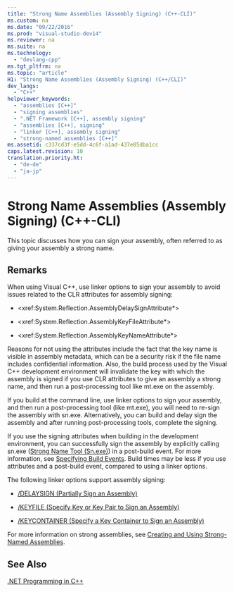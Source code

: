 ```yaml
---
title: "Strong Name Assemblies (Assembly Signing) (C++-CLI)"
ms.custom: na
ms.date: "09/22/2016"
ms.prod: "visual-studio-dev14"
ms.reviewer: na
ms.suite: na
ms.technology: 
  - "devlang-cpp"
ms.tgt_pltfrm: na
ms.topic: "article"
H1: "Strong Name Assemblies (Assembly Signing) (C++/CLI)"
dev_langs: 
  - "C++"
helpviewer_keywords: 
  - "assemblies [C++]"
  - "signing assemblies"
  - ".NET Framework [C++], assembly signing"
  - "assemblies [C++], signing"
  - "linker [C++], assembly signing"
  - "strong-named assemblies [C++]"
ms.assetid: c337cd3f-e5dd-4c6f-a1ad-437e85dba1cc
caps.latest.revision: 10
translation.priority.ht: 
  - "de-de"
  - "ja-jp"
---
```

# Strong Name Assemblies (Assembly Signing) (C++-CLI)
This topic discusses how you can sign your assembly, often referred to as giving your assembly a strong name.  
  
## Remarks  
 When using Visual C++, use linker options to sign your assembly to avoid issues related to the CLR attributes for assembly signing:  
  
-   \<xref:System.Reflection.AssemblyDelaySignAttribute*>  
  
-   \<xref:System.Reflection.AssemblyKeyFileAttribute*>  
  
-   \<xref:System.Reflection.AssemblyKeyNameAttribute*>  
  
 Reasons for not using the attributes include the fact that the key name is visible in assembly metadata, which can be a security risk if the file name includes confidential information. Also, the build process used by the Visual C++ development environment will invalidate the key with which the assembly is signed if you use CLR attributes to give an assembly a strong name, and then run a post-processing tool like mt.exe on the assembly.  
  
 If you build at the command line, use linker options to sign your assembly, and then run a post-processing tool (like mt.exe), you will need to re-sign the assembly with sn.exe. Alternatively, you can build and delay sign the assembly and after running post-processing tools, complete the signing.  
  
 If you use the signing attributes when building in the development environment, you can successfully sign the assembly by explicitly calling sn.exe ([Strong Name Tool (Sn.exe)](assetId:///c1d2b532-1b8e-4c7a-8ac5-53b801135ec6)) in a post-build event. For more information, see [Specifying Build Events](../vs140/specifying-build-events.md). Build times may be less if you use attributes and a post-build event, compared to using a linker options.  
  
 The following linker options support assembly signing:  
  
-   [/DELAYSIGN (Partially Sign an Assembly)](../vs140/-delaysign--partially-sign-an-assembly-.md)  
  
-   [/KEYFILE (Specify Key or Key Pair to Sign an Assembly)](../vs140/-keyfile--specify-key-or-key-pair-to-sign-an-assembly-.md)  
  
-   [/KEYCONTAINER (Specify a Key Container to Sign an Assembly)](../vs140/-keycontainer--specify-a-key-container-to-sign-an-assembly-.md)  
  
 For more information on strong assemblies, see [Creating and Using Strong-Named Assemblies](assetId:///ffbf6d9e-4a88-4a8a-9645-4ce0ee1ee5f9).  
  
## See Also  
 [.NET Programming in C++](../vs140/.net-programming-with-c---cli--visual-c---.md)